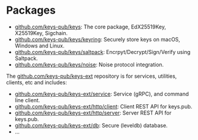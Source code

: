 # Packages

- [github.com/keys-pub/keys](https://github.com/keys-pub/keys): The core package, EdX25519Key, X25519Key, Sigchain.
- [github.com/keys-pub/keys/keyring](https://github.com/keys-pub/keys/tree/master/keyring): Securely store keys on macOS, Windows and Linux.
- [github.com/keys-pub/keys/saltpack](https://github.com/keys-pub/keys/tree/master/saltpack): Encrpyt/Decrypt/Sign/Verify using Saltpack.
- [github.com/keys-pub/keys/noise](https://github.com/keys-pub/keys/tree/master/noise): Noise protocol integration.

The [github.com/keys-pub/keys-ext](https://github.com/keys-pub/keys-ext) repository is for services, utilities, clients, etc and includes:

- [github.com/keys-pub/keys-ext/service](https://github.com/keys-pub/keys-ext/tree/master/service): Service (gRPC), and command line client.
- [github.com/keys-pub/keys-ext/http/client](https://github.com/keys-pub/keys-ext/tree/master/http/client): Client REST API for keys.pub.
- [github.com/keys-pub/keys-ext/http/server](https://github.com/keys-pub/keys-ext/tree/master/http/server): Server REST API for keys.pub.
- [github.com/keys-pub/keys-ext/db](https://github.com/keys-pub/keys-ext/tree/master/db): Secure (leveldb) database.
- ...
